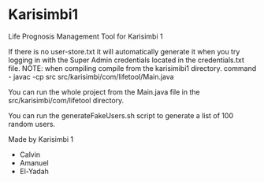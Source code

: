 # Karisimbi1
Life Prognosis Management Tool for Karisimbi 1

If there is no user-store.txt it will automatically generate it when you try logging in with the Super Admin credentials located in the credentials.txt file.
NOTE: when compiling compile from the karisimibi1 directory. 
command - javac -cp src src/karisimbi/com/lifetool/Main.java

You can run the whole project from the Main.java file in the src/karisimbi/com/lifetool directory.

You can run the generateFakeUsers.sh script to generate a list of 100 random users.



Made by Karisimbi 1
- Calvin
- Amanuel
- El-Yadah

